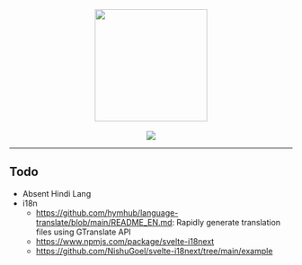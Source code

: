 <div align="center">
<img height="200px" width="200px" src="./static/favicon.png" />
<br />
<br />
<a href="https://barabariproject.org">
<img src="https://img.shields.io/github/repo-size/Barabari-Project/Barabari-Project?color=%23fadf0b&style=for-the-badge&label=The+Barabari+Project" />
</a>

<hr/>
</div>


## Todo
- Absent Hindi Lang
- i18n
  - https://github.com/hymhub/language-translate/blob/main/README_EN.md: Rapidly generate translation files using GTranslate API
  - https://www.npmjs.com/package/svelte-i18next
  - https://github.com/NishuGoel/svelte-i18next/tree/main/example